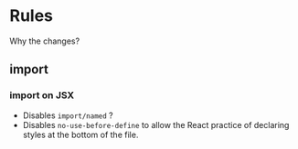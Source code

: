 # Rules

Why the changes?

## import

### import on JSX

- Disables `import/named` ?
- Disables `no-use-before-define` to allow the React practice of declaring styles at the bottom of the file.
